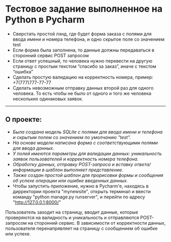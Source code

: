 # Тестовое задание выполненное на Python в Pycharm
- Сверстать простой лэнд, где будет форма заказа с полями для ввода имени и номера телефона, и одно скрытое поле со значением test
- Если форма была заполнена, то данные должны передаваться в сторонний сервис POST запросом
- Если ответ успешный, то человека нужно перевести на другую страницу с простым текстом “спасибо за заказ”, иначе с текстом “ошибка”
- Сделать простую валидацию на корректность номера, пример: +7(777)777-77-77
- Сделать невозможным отправку данных второй раз для одного человека. То есть чтобы не было от одного и того же человека нескольких одинаковых заявок.

---

## О проекте:
- _Была создана модель SQLite с полями для ввода имени и телефона и скрытым полем со значением по умолчанию "test"._
- _На основе модели написана форма с соответствующими полями для ввода данных_.
- _У полей имеются параметры для валидации данных: уникальность заявок пользователей и корректность номера телефона._
- _Обработку данных, отправку POST-запроса и вставку ответа/информации в шаблон выполняет представление._
- _Также создан простой шаблон для прорисовки формы и сообщения об успехе операции или ошибке введенных данных._
- Чтобы запустить приложение, нужно в Pycharm'e, находясь в дирректории проекта "mynewsite", открыть терминал и ввести команду "python manage.py runserver", и перейти по адресу "http://127.0.0.1:8000/"

Пользователь заходит на страницу, вводит данные, которые проверяются на валидность и уникальность и отправляются POST-запросом на сторонний сервис. В зависимости от корректности данных, пользователя перенапрявляет на страницу с сообщением об ошибке или успехе.
